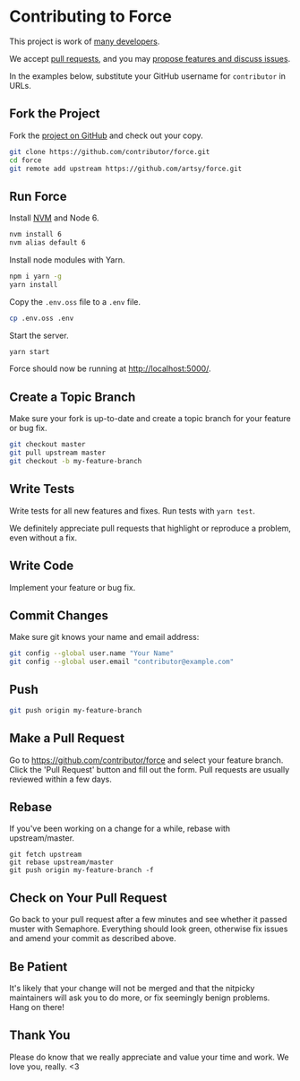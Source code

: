 # Contributing to Force

This project is work of [many developers](https://github.com/artsy/force/graphs/contributors).

We accept [pull requests](https://github.com/artsy/force/pulls), and you may [propose features and discuss issues](https://github.com/artsy/force/issues).

In the examples below, substitute your GitHub username for `contributor` in URLs.

## Fork the Project

Fork the [project on GitHub](https://github.com/artsy/force) and check out your copy.

```sh
git clone https://github.com/contributor/force.git
cd force
git remote add upstream https://github.com/artsy/force.git
```

## Run Force

Install [NVM](https://github.com/creationix/nvm) and Node 6.

```sh
nvm install 6
nvm alias default 6
```

Install node modules with Yarn.

```sh
npm i yarn -g
yarn install
```

Copy the `.env.oss` file to a `.env` file.

```sh
cp .env.oss .env
```

Start the server.

```sh
yarn start
```

Force should now be running at [http://localhost:5000/](http://localhost:5000/).

## Create a Topic Branch

Make sure your fork is up-to-date and create a topic branch for your feature or bug fix.

```sh
git checkout master
git pull upstream master
git checkout -b my-feature-branch
```

## Write Tests

Write tests for all new features and fixes. Run tests with `yarn test`.

We definitely appreciate pull requests that highlight or reproduce a problem, even without a fix.

## Write Code

Implement your feature or bug fix.

## Commit Changes

Make sure git knows your name and email address:

```sh
git config --global user.name "Your Name"
git config --global user.email "contributor@example.com"
```

## Push

```sh
git push origin my-feature-branch
```

## Make a Pull Request

Go to https://github.com/contributor/force and select your feature branch.
Click the 'Pull Request' button and fill out the form. Pull requests are usually reviewed within a few days.

## Rebase

If you've been working on a change for a while, rebase with upstream/master.

```
git fetch upstream
git rebase upstream/master
git push origin my-feature-branch -f
```

## Check on Your Pull Request

Go back to your pull request after a few minutes and see whether it passed muster with Semaphore. Everything should look green, otherwise fix issues and amend your commit as described above.

## Be Patient

It's likely that your change will not be merged and that the nitpicky maintainers will ask you to do more, or fix seemingly benign problems. Hang on there!

## Thank You

Please do know that we really appreciate and value your time and work. We love you, really. <3
